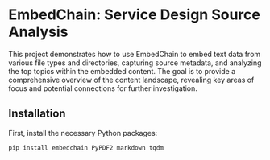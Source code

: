 # EmbedChain: Service Design Source Analysis

This project demonstrates how to use EmbedChain to embed text data from various file types and directories, capturing source metadata, and analyzing the top topics within the embedded content. The goal is to provide a comprehensive overview of the content landscape, revealing key areas of focus and potential connections for further investigation.

## Installation

First, install the necessary Python packages:

```bash
pip install embedchain PyPDF2 markdown tqdm


